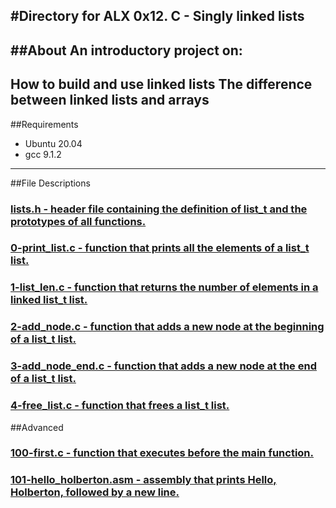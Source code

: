 #Directory for ALX 0x12. C - Singly linked lists
---
##About
An introductory project on:
---
How to build and use linked lists
The difference between linked lists and arrays
---
##Requirements
* Ubuntu 20.04
* gcc 9.1.2
---
##File Descriptions
### [lists.h - header file containing the definition of list_t and the prototypes of all functions.](./lists.h)

### [0-print_list.c - function that prints all the elements of a list_t list.](./0-print_list.c)

### [1-list_len.c - function that returns the number of elements in a linked list_t list.](./1-list_len.c)

### [2-add_node.c - function that adds a new node at the beginning of a list_t list.](./2-add_node.c)

### [3-add_node_end.c - function that adds a new node at the end of a list_t list.](./3-add_node_end.c)

### [4-free_list.c - function that frees a list_t list.](./4-free_list.c)

##Advanced
### [100-first.c - function that executes before the main function.](./100-first.c)

### [101-hello_holberton.asm - assembly that prints Hello, Holberton, followed by a new line.](./101-hello_holberton.asm)
